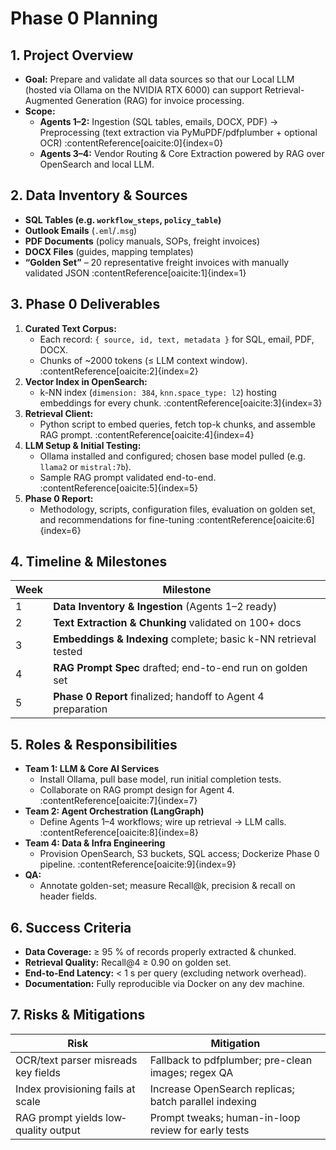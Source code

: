 <!-- PLANNING.md -->

# Phase 0 Planning

## 1. Project Overview

- **Goal:** Prepare and validate all data sources so that our Local LLM (hosted via Ollama on the NVIDIA RTX 6000) can support Retrieval-Augmented Generation (RAG) for invoice processing.
- **Scope:**
  - **Agents 1–2:** Ingestion (SQL tables, emails, DOCX, PDF) → Preprocessing (text extraction via PyMuPDF/pdfplumber + optional OCR) :contentReference[oaicite:0]{index=0}
  - **Agents 3–4:** Vendor Routing & Core Extraction powered by RAG over OpenSearch and local LLM.

## 2. Data Inventory & Sources

- **SQL Tables (e.g. `workflow_steps`, `policy_table`)**
- **Outlook Emails** (`.eml`/`.msg`)
- **PDF Documents** (policy manuals, SOPs, freight invoices)
- **DOCX Files** (guides, mapping templates)
- **“Golden Set”** – 20 representative freight invoices with manually validated JSON :contentReference[oaicite:1]{index=1}

## 3. Phase 0 Deliverables

1. **Curated Text Corpus:**
   - Each record: `{ source, id, text, metadata }` for SQL, email, PDF, DOCX.
   - Chunks of ~2000 tokens (≤ LLM context window). :contentReference[oaicite:2]{index=2}
2. **Vector Index in OpenSearch:**
   - k-NN index (`dimension: 384`, `knn.space_type: l2`) hosting embeddings for every chunk. :contentReference[oaicite:3]{index=3}
3. **Retrieval Client:**
   - Python script to embed queries, fetch top-k chunks, and assemble RAG prompt. :contentReference[oaicite:4]{index=4}
4. **LLM Setup & Initial Testing:**
   - Ollama installed and configured; chosen base model pulled (e.g. `llama2` or `mistral:7b`).
   - Sample RAG prompt validated end-to-end. :contentReference[oaicite:5]{index=5}
5. **Phase 0 Report:**
   - Methodology, scripts, configuration files, evaluation on golden set, and recommendations for fine-tuning :contentReference[oaicite:6]{index=6}

## 4. Timeline & Milestones

| Week | Milestone                                                       |
| ---- | --------------------------------------------------------------- |
| 1    | **Data Inventory & Ingestion** (Agents 1–2 ready)               |
| 2    | **Text Extraction & Chunking** validated on 100+ docs           |
| 3    | **Embeddings & Indexing** complete; basic k-NN retrieval tested |
| 4    | **RAG Prompt Spec** drafted; end-to-end run on golden set       |
| 5    | **Phase 0 Report** finalized; handoff to Agent 4 preparation    |

## 5. Roles & Responsibilities

- **Team 1: LLM & Core AI Services**
  - Install Ollama, pull base model, run initial completion tests.
  - Collaborate on RAG prompt design for Agent 4. :contentReference[oaicite:7]{index=7}
- **Team 2: Agent Orchestration (LangGraph)**
  - Define Agents 1–4 workflows; wire up retrieval → LLM calls. :contentReference[oaicite:8]{index=8}
- **Team 4: Data & Infra Engineering**
  - Provision OpenSearch, S3 buckets, SQL access; Dockerize Phase 0 pipeline. :contentReference[oaicite:9]{index=9}
- **QA:**
  - Annotate golden-set; measure Recall@k, precision & recall on header fields.

## 6. Success Criteria

- **Data Coverage:** ≥ 95 % of records properly extracted & chunked.
- **Retrieval Quality:** Recall@4 ≥ 0.90 on golden set.
- **End-to-End Latency:** < 1 s per query (excluding network overhead).
- **Documentation:** Fully reproducible via Docker on any dev machine.

## 7. Risks & Mitigations

| Risk                                 | Mitigation                                            |
| ------------------------------------ | ----------------------------------------------------- |
| OCR/text parser misreads key fields  | Fallback to pdfplumber; pre-clean images; regex QA    |
| Index provisioning fails at scale    | Increase OpenSearch replicas; batch parallel indexing |
| RAG prompt yields low‐quality output | Prompt tweaks; human-in-loop review for early tests   |
